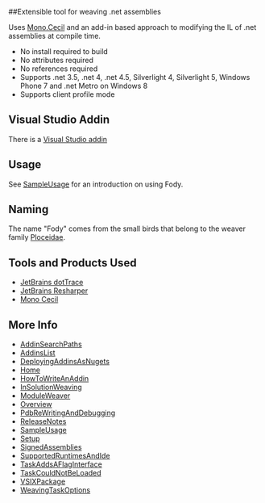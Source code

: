 ##Extensible tool for weaving .net assemblies

Uses [Mono.Cecil](http://www.mono-project.com/Cecil)  and an add-in based approach to modifying the IL of .net assemblies at compile time.

 * No install required to build
 * No attributes required
 * No references required
 * Supports .net 3.5, .net 4, .net 4.5, Silverlight 4, Silverlight 5, Windows Phone 7 and .net Metro on Windows 8 
 * Supports client profile mode 

## Visual Studio Addin

There is a  [Visual Studio addin](http://visualstudiogallery.msdn.microsoft.com/074a2a26-d034-46f1-8fe1-0da97265eb7a) 

## Usage

See [SampleUsage](SampleUsage) for an introduction on using Fody.

## Naming

The name "Fody" comes from the small birds that belong to the weaver family [Ploceidae](http://en.wikipedia.org/wiki/Fody).


## Tools and Products Used 

 * [JetBrains dotTrace](http://www.jetbrains.com/profiler/)
 * [JetBrains Resharper](http://www.jetbrains.com/resharper/)
 * [Mono Cecil](http://www.mono-project.com/Cecil)

## More Info

 * [AddinSearchPaths](AddinSearchPaths)
 * [AddinsList](AddinsList)
 * [DeployingAddinsAsNugets](DeployingAddinsAsNugets)
 * [Home](Home)
 * [HowToWriteAnAddin](HowToWriteAnAddin)
 * [InSolutionWeaving](InSolutionWeaving)
 * [ModuleWeaver](ModuleWeaver)
 * [Overview](Overview)
 * [PdbReWritingAndDebugging](PdbReWritingAndDebugging)
 * [ReleaseNotes](ReleaseNotes)
 * [SampleUsage](SampleUsage)
 * [Setup](Setup)
 * [SignedAssemblies](SignedAssemblies)
 * [SupportedRuntimesAndIde](SupportedRuntimesAndIde)
 * [TaskAddsAFlagInterface](TaskAddsAFlagInterface)
 * [TaskCouldNotBeLoaded](TaskCouldNotBeLoaded)
 * [VSIXPackage](VSIXPackage)
 * [WeavingTaskOptions](WeavingTaskOptions)